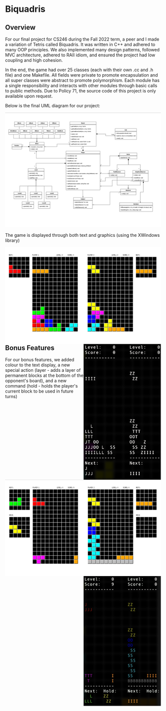 # Biquadris

## Overview
For our final project for CS246 during the Fall 2022 term, a peer and I made a variation of Tetris called Biquadris. It was written in C++ and adhered to many OOP principles. We also implemented many design patterns, followed MVC architecture, adhered to RAII idiom, and ensured the project had low coupling and high cohesion.

In the end, the game had over 25 classes (each with their own .cc and .h file) and one Makefile. All fields were private to promote encapsulation and all super classes were abstract to promote polymorphism. Each module has a single responsibility and interacts with other modules through basic calls to public methods. Due to Policy 71, the source code of this project is only available upon request.

Below is the final UML diagram for our project:

<img width="1000" alt="UML" src="https://raw.githubusercontent.com/braydonwang/Biquadris/main/images/uml.png">

The game is displayed through both text and graphics (using the XWindows library)

<img width="720" align="left" alt="graphics" src="https://raw.githubusercontent.com/braydonwang/Biquadris/main/images/graphicsdisplay.png">
<img width="250" align="right" alt="text" src="https://raw.githubusercontent.com/braydonwang/Biquadris/main/images/textdisplay.png">

## Bonus Features

For our bonus features, we added colour to the text display, a new special action (layer - adds a layer of permanent blocks at the bottom of the opponent's board), and a new command (hold - holds the player's current block to be used in future turns)

<p align="center">
  <img width="720" align="left" alt="graphics" src="https://raw.githubusercontent.com/braydonwang/Biquadris/main/images/bonusgraphics.png">
  <img width="250" align="right" alt="text" src="https://raw.githubusercontent.com/braydonwang/Biquadris/main/images/bonustext.png">
</p>
